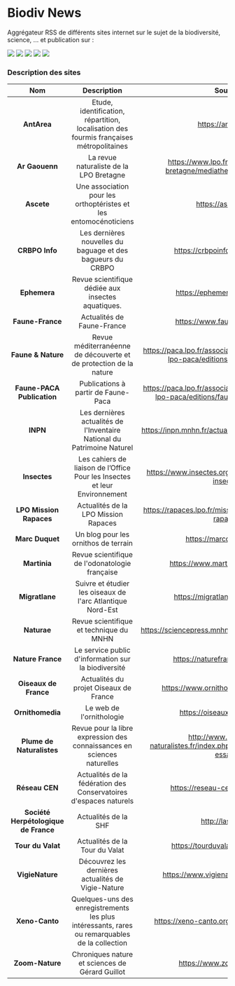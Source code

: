 # Biodiv News

Aggrégateur RSS de différents sites internet sur le sujet de la biodiversité, science, ... et publication sur :

<a href="https://biodivnews.charbonneau.fr/"><img src="https://img.shields.io/badge/Site-Biodiv_News-16ad1b.svg?style=for-the-badge&logoColor=white"></a>
<a href="https://t.me/biodiv_news"><img src="https://img.shields.io/badge/Biodiv__News-2799d1.svg?style=for-the-badge&logo=telegram&logoColor=white"></a>
<a href="https://piaille.fr/@Biodiv_News"><img src="https://img.shields.io/badge/Biodiv__News-5d53e6.svg?style=for-the-badge&logo=mastodon&logoColor=white"></a>
<a href="https://bsky.app/profile/biodiv-news.bsky.social"><img src="https://img.shields.io/badge/Biodiv--News-006bff.svg?style=for-the-badge&logo=bluesky&logoColor=white"></a>
<a href="https://www.linkedin.com/company/biodiv-news/"><img src="https://img.shields.io/badge/Linkedin-Biodiv--News-0a66c2.svg?style=for-the-badge&logo=linkedin&logoColor=white"></a> 

### Description des sites
| Nom | Description | Source | État |
|:---:|:---:|:---:|:---:|
| **AntArea** | Etude, identification, répartition, localisation des fourmis françaises métropolitaines | https://antarea.fr/ | ✅ |
| **Ar Gaouenn** | La revue naturaliste de la LPO Bretagne | https://www.lpo.fr/lpo-locales/lpo-bretagne/mediatheque/ar-gaouenn2 | ❌ |
| **Ascete** | Une association pour les orthoptéristes et les entomocénoticiens | https://ascete.org/ | ✅ |
| **CRBPO Info** | Les dernières nouvelles du baguage et des bagueurs du CRBPO | https://crbpoinfo.blogspot.com/ | ✅ |
| **Ephemera** | Revue scientifique dédiée aux insectes aquatiques. | https://ephemera.insectes.org/ | ✅ |
| **Faune-France** | Actualités de Faune-France | https://www.faune-france.org/ | ✅ |
| **Faune & Nature** | Revue méditerranéenne de découverte et de protection de la nature | https://paca.lpo.fr/association-protection-nature-lpo-paca/editions/faune-et-nature | ✅ |
| **Faune-PACA Publication** | Publications à partir de Faune-Paca | https://paca.lpo.fr/association-protection-nature-lpo-paca/editions/faune-paca-publication | ✅ |
| **INPN** | Les dernières actualités de l'Inventaire National du Patrimoine Naturel | https://inpn.mnhn.fr/actualites/sommaire-actualites | ❌ |
| **Insectes** | Les cahiers de liaison de l’Office Pour les Insectes et leur Environnement | https://www.insectes.org/content/30-la-revue-insectes | ✅ |
| **LPO Mission Rapaces** | Actualités de la LPO Mission Rapaces | https://rapaces.lpo.fr/mission-rapaces/actualites-rapaces | ❌ |
| **Marc Duquet** | Un blog pour les ornithos de terrain | https://marcduquet.com/ | ✅ |
| **Martinia** | Revue scientifique de l'odonatologie française | https://www.martinia.insectes.org/ | ✅ |
| **Migratlane** | Suivre et étudier les oiseaux de l'arc Atlantique Nord-Est | https://migratlane-telemetrie.fr/ | ✅ |
| **Naturae** | Revue scientifique et technique du MNHN | https://sciencepress.mnhn.fr/fr/periodiques/naturae | ✅ |
| **Nature France** | Le service public d'information sur la biodiversité | https://naturefrance.fr/actualites | ❌ |
| **Oiseaux de France** | Actualités du projet Oiseaux de France | https://www.ornithomedia.com/breves/ | ✅ |
| **Ornithomedia** | Le web de l'ornithologie | https://oiseauxdefrance.org/ | ✅ |
| **Plume de Naturalistes** | Revue pour la libre expression des connaissances en sciences naturelles | http://www.plume-de-naturalistes.fr/index.php/numeros/articles-et-essais/ | ✅ |
| **Réseau CEN** | Actualités de la fédération des Conservatoires d'espaces naturels | https://reseau-cen.org/actualites/ | ❌ |
| **Société Herpétologique de France** | Actualités de la SHF | http://lashf.org/ | ✅ |
| **Tour du Valat** | Actualités de la Tour du Valat | https://tourduvalat.org/actualites/ | ✅ |
| **VigieNature** | Découvrez les dernières actualités de Vigie-Nature | https://www.vigienature.fr/fr/actualites | ❌ |
| **Xeno-Canto** | Quelques-uns des enregistrements les plus intéressants, rares ou remarquables de la collection | https://xeno-canto.org/collection/spotlights | ❌ |
| **Zoom-Nature** | Chroniques nature et sciences de Gérard Guillot | https://www.zoom-nature.fr/ | ✅ |
